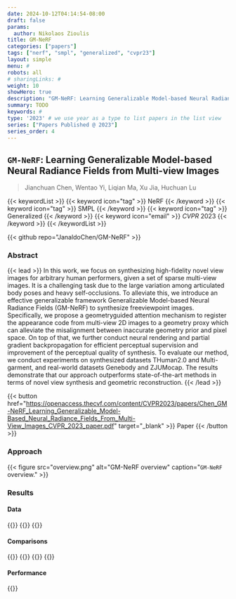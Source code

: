 ```yaml
---
date: 2024-10-12T04:14:54-08:00
draft: false
params:
  author: Nikolaos Zioulis
title: GM-NeRF
categories: ["papers"]
tags: ["nerf", "smpl", "generalized", "cvpr23"]
layout: simple
menu: #
robots: all
# sharingLinks: #
weight: 10
showHero: true
description: "GM-NeRF: Learning Generalizable Model-based Neural Radiance Fields from Multi-view Images"
summary: TODO
keywords: #
type: '2023' # we use year as a type to list papers in the list view
series: ["Papers Published @ 2023"]
series_order: 4
---
```


## `GM-NeRF`: Learning Generalizable Model-based Neural Radiance Fields from Multi-view Images

> Jianchuan Chen, Wentao Yi, Liqian Ma, Xu Jia, Huchuan Lu

{{< keywordList >}}
{{< keyword icon="tag" >}} NeRF {{< /keyword >}}
{{< keyword icon="tag" >}} SMPL {{< /keyword >}}
{{< keyword icon="tag" >}} Generalized {{< /keyword >}}
{{< keyword icon="email" >}} *CVPR* 2023 {{< /keyword >}}
{{< /keywordList >}}

{{< github repo="JanaldoChen/GM-NeRF" >}}

### Abstract
{{< lead >}}
In this work, we focus on synthesizing high-fidelity novel view images for arbitrary human performers, given a set of sparse multi-view images. It is a challenging task due to the large variation among articulated body poses and heavy self-occlusions. To alleviate this, we introduce an effective generalizable framework Generalizable Model-based Neural Radiance Fields (GM-NeRF) to synthesize freeviewpoint images. Specifically, we propose a geometryguided attention mechanism to register the appearance code from multi-view 2D images to a geometry proxy which can alleviate the misalignment between inaccurate geometry prior and pixel space. On top of that, we further conduct neural rendering and partial gradient backpropagation for efficient perceptual supervision and improvement of the perceptual quality of synthesis. To evaluate our method, we conduct experiments on synthesized datasets THuman2.0 and Multi-garment, and real-world datasets Genebody and ZJUMocap. The results demonstrate that our approach outperforms state-of-the-art methods in terms of novel view synthesis and geometric reconstruction.
{{< /lead >}}

{{< button href="https://openaccess.thecvf.com/content/CVPR2023/papers/Chen_GM-NeRF_Learning_Generalizable_Model-Based_Neural_Radiance_Fields_From_Multi-View_Images_CVPR_2023_paper.pdf" target="_blank" >}}
Paper
{{< /button >}}

### Approach

{{< figure
    src="overview.png"
    alt="GM-NeRF overview"
    caption="`GM-NeRF` overview."
    >}}

### Results

#### Data
{{<badge label="test" message="ZJU_MOCAP" color="yellowgreen" logo="github" link="https://github.com/zju3dv/neuralbody/blob/master/INSTALL.md#zju-mocap-dataset" target="_blank">}}
{{<badge label="test" message="THuman2.0" color="olive" logo="github" link="https://github.com/ytrock/THuman2.0-Dataset" target="_blank">}}
{{<badge label="test" message="GeneBody" color="violet" logo="link" link="https://generalizable-neural-performer.github.io/genebody.html" target="_blank">}}

#### Comparisons
{{<badge label="body--NeRF" message="NeuralBody" color="coral" logo="github" link="https://github.com/zju3dv/neuralbody" target="_blank">}}
{{<badge label="body--NeRF" message="A--NeRF" color="orange" logo="github" link="https://github.com/LemonATsu/A-NeRF" target="_blank">}}
{{<badge label="body--NeRF" message="AnimatableNeRF" color="cyan" logo="github" link="https://github.com/zju3dv/animatable_nerf" target="_blank">}}
{{<badge label="body--NeRF" message="ARAH" color="magenta" logo="github" link="https://github.com/taconite/arah-release" target="_blank">}}

#### Performance
{{<badge label="train" message="2_x_RTX3090" color="informational" logo="link" >}}
